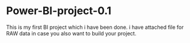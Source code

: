 # Power-BI-project-0.1
This is my first BI project which i have been done.
i have attached file for RAW data in case you also want to build your project.

